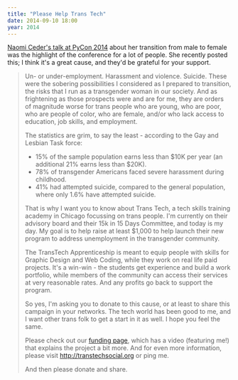 ```yaml
---
title: "Please Help Trans Tech"
date: 2014-09-10 18:00
year: 2014
---
```

<p>
  <a href="https://www.youtube.com/watch?v=4R6FXtZl154">Naomi Ceder's talk at PyCon 2014</a>
  about her transition from male to female
  was the highlight of the conference for a lot of people.
  She recently posted this;
  I think it's a great cause,
  and they'd be grateful for your support.
</p>
<blockquote>
  <p>
    Un- or under-employment. Harassment and violence. Suicide. These
    were the sobering possibilities I considered as I prepared to
    transition, the risks that I run as a transgender woman in our
    society. And as frightening as those prospects were and are for
    me, they are orders of magnitude worse for trans people who are
    young, who are poor, who are people of color, who are female,
    and/or who lack access to education, job skills, and employment.
  </p>
  <p>
    The statistics are grim, to say the least - according to the Gay
    and Lesbian Task force:
  </p>
  <ul>
    <li>
      15% of the sample population earns less than $10K per year (an
      additional 21% earns less than $20K).
    </li>
    <li>
      78% of transgender Americans faced severe harassment during
      childhood.
    </li>
    <li>
      41% had attempted suicide, compared to the general population,
      where only 1.6% have attempted suicide.
    </li>
  </ul>
  <p>
    That is why I want you to know about Trans Tech, a tech skills
    training academy in Chicago focussing on trans people. I'm
    currently on their advisory board and their 15k in 15 Days
    Committee, and today is my day. My goal is to help raise at least
    $1,000 to help launch their new program to address unemployment in
    the transgender community.
  </p>
  <p>
    The TransTech Apprenticeship is meant to equip people with skills
    for Graphic Design and Web Coding, while they work on real life
    paid projects. It's a win-win - the students get experience and
    build a work portfolio, while members of the community can access
    their services at very reasonable rates. And any profits go back
    to support the program.
  </p>
  <p>
    So yes, I'm asking you to donate to this cause, or at least to
    share this campaign in your networks. The tech world has been good
    to me, and I want other trans folk to get a start in it as well. I
    hope you feel the same.
  </p>
  <p>
    Please check out
    our <a href="http://igg.me/at/transtechsocial/x">funding page</a>,
    which has a video (featuring me!) that explains the project a bit
    more. And for even more information, please visit
    <a href="http://transtechsocial.org">http://transtechsocial.org</a>
    or ping me.
  </p>
  <p>
    And then please donate and share.
  </p>
</blockquote>
